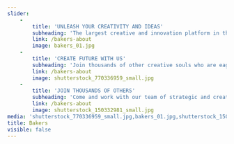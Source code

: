 ```yaml
---
slider:
    -
        title: 'UNLEASH YOUR CREATIVITY AND IDEAS'
        subheading: 'The largest creative and innovation platform in the Czech Republic'
        link: /bakers-about
        image: bakers_01.jpg
    -
        title: 'CREATE FUTURE WITH US'
        subheading: 'Join thousands of other creative souls who are eager to hear ideas'
        link: /bakers-about
        image: shutterstock_770336959_small.jpg
    -
        title: 'JOIN THOUSANDS OF OTHERS'
        subheading: 'Come and work with our team of strategic and creative minds'
        link: /bakers-about
        image: shutterstock_150332981_small.jpg
media: 'shutterstock_770336959_small.jpg,bakers_01.jpg,shutterstock_150332981_small.jpg'
title: Bakers
visible: false
---
```


